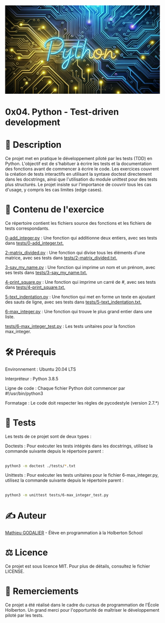 <p align="center">
<img src=https://github.com/Mathieu7483/Aiko78-Photgraphy/blob/main/img/python%20n%C3%A9eon%20carte%20%C3%A9l%C3%A9ctronique.png>
</p>

# 0x04. Python - Test-driven development

# 📝 Description

Ce projet met en pratique le développement piloté par les tests (TDD) en Python. L'objectif est de s'habituer à écrire les tests et la documentation des fonctions avant de commencer à écrire le code. Les exercices couvrent la création de tests interactifs en utilisant la syntaxe doctest directement dans les docstrings, ainsi que l'utilisation du module unittest pour des tests plus structurés. Le projet insiste sur l'importance de couvrir tous les cas d'usage, y compris les cas limites (edge cases).

# 📂 Contenu de l'exercice

Ce répertoire contient les fichiers source des fonctions et les fichiers de tests correspondants.

[0-add_integer.py](https://github.com/Mathieu7483/holbertonschool-higher_level_programming/blob/main/python-test_driven_development/0-add_integer.py) : Une fonction qui additionne deux entiers, avec ses tests dans [tests/0-add_integer.txt.](https://github.com/Mathieu7483/holbertonschool-higher_level_programming/blob/main/python-test_driven_development/tests/0-add_integer.txt)

[2-matrix_divided.py](https://github.com/Mathieu7483/holbertonschool-higher_level_programming/blob/main/python-test_driven_development/2-matrix_divided.py) : Une fonction qui divise tous les éléments d'une matrice, avec ses tests dans [tests/2-matrix_divided.txt.](https://github.com/Mathieu7483/holbertonschool-higher_level_programming/blob/main/python-test_driven_development/tests/2-matrix_divided.txt)

[3-say_my_name.py](https://github.com/Mathieu7483/holbertonschool-higher_level_programming/blob/main/python-test_driven_development/3-say_my_name.py) : Une fonction qui imprime un nom et un prénom, avec ses tests dans [tests/3-say_my_name.txt.](https://github.com/Mathieu7483/holbertonschool-higher_level_programming/blob/main/python-test_driven_development/tests/3-say_my_name.txt)

[4-print_square.py](https://github.com/Mathieu7483/holbertonschool-higher_level_programming/blob/main/python-test_driven_development/4-print_square.py) : Une fonction qui imprime un carré de #, avec ses tests dans [tests/4-print_square.txt.](https://github.com/Mathieu7483/holbertonschool-higher_level_programming/blob/main/python-test_driven_development/tests/4-print_square.txt)

[5-text_indentation.py](https://github.com/Mathieu7483/holbertonschool-higher_level_programming/blob/main/python-test_driven_development/5-text_indentation.py) : Une fonction qui met en forme un texte en ajoutant des sauts de ligne, avec ses tests dans [tests/5-text_indentation.txt.](https://github.com/Mathieu7483/holbertonschool-higher_level_programming/blob/main/python-test_driven_development/tests/5-text_indentation.txt)

[6-max_integer.py](https://github.com/Mathieu7483/holbertonschool-higher_level_programming/blob/main/python-test_driven_development/6-max_integer_test.py) : Une fonction qui trouve le plus grand entier dans une liste.

[tests/6-max_integer_test.py](https://github.com/Mathieu7483/holbertonschool-higher_level_programming/blob/main/python-test_driven_development/tests/6-max_integer_test.py) : Les tests unitaires pour la fonction max_integer.

# 🛠️ Prérequis

Environnement : Ubuntu 20.04 LTS

Interpréteur : Python 3.8.5

Ligne de code : Chaque fichier Python doit commencer par #!/usr/bin/python3

Formatage : Le code doit respecter les règles de pycodestyle (version 2.7.*)

# 🚀 Tests

Les tests de ce projet sont de deux types :

Doctests : Pour exécuter les tests intégrés dans les docstrings, utilisez la commande suivante depuis le répertoire parent :

```Bash

python3 -m doctest ./tests/*.txt
```
Unittests : Pour exécuter les tests unitaires pour le fichier 6-max_integer.py, utilisez la commande suivante depuis le répertoire parent :

````Bash

python3 -m unittest tests/6-max_integer_test.py
````

# ✍️ Auteur
[Mathieu GODALIER](https://github.com/Mathieu7483) - Élève en programmation à la Holberton School


# ⚖️ Licence

Ce projet est sous licence MIT. Pour plus de détails, consultez le fichier LICENSE.

# 🙏 Remerciements

Ce projet a été réalisé dans le cadre du cursus de programmation de l'École Holberton. Un grand merci pour l'opportunité de maîtriser le développement piloté par les tests.
